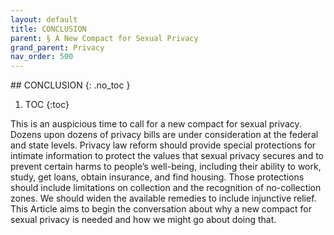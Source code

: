```yaml
---
layout: default
title: CONCLUSION 
parent: § A New Compact for Sexual Privacy 
grand_parent: Privacy 
nav_order: 500
---
```

<style>
.dont-break-out {
  /* These are technically the same, but use both */
  overflow-wrap: break-word;
  word-wrap: break-word;

  -ms-word-break: break-all;
  /* This is the dangerous one in WebKit, as it breaks things wherever */
  word-break: break-all;
  /* Instead use this non-standard one: */
  word-break: break-word;
}
</style>

<div class="dont-break-out" markdown="1">
## CONCLUSION  
{: .no_toc }

1. TOC
{:toc}

This is an auspicious time to call for a new compact for sexual privacy. Dozens upon dozens of privacy bills are under consideration at the federal and state levels. Privacy law reform should provide special protections for intimate information to protect the values that sexual privacy secures and to prevent certain harms to people’s well-being, including their ability to work, study, get loans, obtain insurance, and find housing. Those protections should include limitations on collection and the recognition of no-collection zones. We should widen the available remedies to include injunctive relief. This Article aims to begin the conversation about why a new compact for sexual privacy is needed and how we might go about doing that.

</div>
